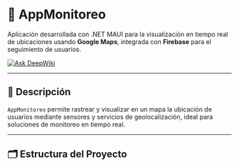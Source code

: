 # 📱 AppMonitoreo

Aplicación desarrollada con .NET MAUI para la visualización en tiempo real de ubicaciones usando **Google Maps**, integrada con **Firebase** para el seguimiento de usuarios.

[![Ask DeepWiki](https://deepwiki.com/badge.svg)](https://deepwiki.com/MiguelLQ/AppMonitoreo)

---

## 🧭 Descripción

`AppMonitoreo` permite rastrear y visualizar en un mapa la ubicación de usuarios mediante sensores y servicios de geolocalización, ideal para soluciones de monitoreo en tiempo real.

---

## 🗂️ Estructura del Proyecto

